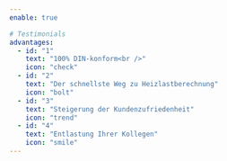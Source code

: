 ```yaml
---
enable: true

# Testimonials
advantages:
  - id: "1"
    text: "100% DIN-konform<br />"
    icon: "check"
  - id: "2"
    text: "Der schnellste Weg zu Heizlastberechnung"
    icon: "bolt"
  - id: "3"
    text: "Steigerung der Kundenzufriedenheit"
    icon: "trend"
  - id: "4"
    text: "Entlastung Ihrer Kollegen"
    icon: "smile"
---
```

